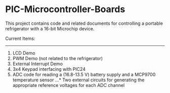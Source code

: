 # PIC-Microcontroller-Boards
This project contains code and related documents for controlling a portable refrigerator with a 16-bit Microchip device. 

Current Items:
***
1.  LCD Demo
2.  PWM Demo (not related to the refrigerator)
3.  External Interrupt Demo
4.  3x4 Keypad interfacing with PIC24
5.  ADC code for reading a (16.8-13.5 V) battery supply and a MCP9700 temperature sensor
...* Two external circuits for generating the appropriate reference voltages for each ADC channel
